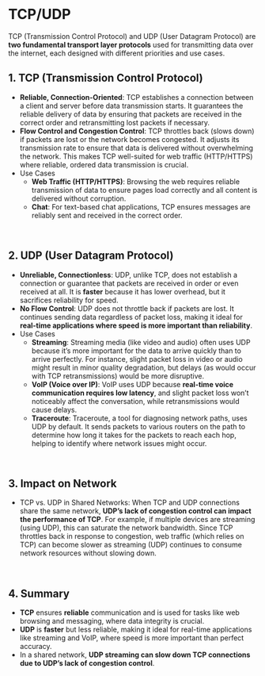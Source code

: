 <br>

# TCP/UDP
TCP (Transmission Control Protocol) and UDP (User Datagram Protocol) are **two fundamental transport layer protocols** used for transmitting data over the internet, each designed with different priorities and use cases.

## 1. TCP (Transmission Control Protocol)
  - **Reliable, Connection-Oriented**: TCP establishes a connection between a client and server before data transmission starts. It guarantees the reliable delivery of data by ensuring that packets are received in the correct order and retransmitting lost packets if necessary.
  - **Flow Control and Congestion Control**: TCP throttles back (slows down) if packets are lost or the network becomes congested. It adjusts its transmission rate to ensure that data is delivered without overwhelming the network. This makes TCP well-suited for web traffic (HTTP/HTTPS) where reliable, ordered data transmission is crucial.
  - Use Cases
    - **Web Traffic (HTTP/HTTPS)**: Browsing the web requires reliable transmission of data to ensure pages load correctly and all content is delivered without corruption.
    - **Chat**: For text-based chat applications, TCP ensures messages are reliably sent and received in the correct order.  
<br>

## 2. UDP (User Datagram Protocol)
  - **Unreliable, Connectionless**: UDP, unlike TCP, does not establish a connection or guarantee that packets are received in order or even received at all. It is **faster** because it has lower overhead, but it sacrifices reliability for speed.
  - **No Flow Control**: UDP does not throttle back if packets are lost. It continues sending data regardless of packet loss, making it ideal for **real-time applications where speed is more important than reliability**.
  - Use Cases
    - **Streaming**: Streaming media (like video and audio) often uses UDP because it’s more important for the data to arrive quickly than to arrive perfectly. For instance, slight packet loss in video or audio might result in minor quality degradation, but delays (as would occur with TCP retransmissions) would be more disruptive.
    - **VoIP (Voice over IP)**: VoIP uses UDP because **real-time voice communication requires low latency**, and slight packet loss won’t noticeably affect the conversation, while retransmissions would cause delays.
    - **Traceroute**: Traceroute, a tool for diagnosing network paths, uses UDP by default. It sends packets to various routers on the path to determine how long it takes for the packets to reach each hop, helping to identify where network issues might occur.  
<br>

## 3. Impact on Network
  - TCP vs. UDP in Shared Networks: When TCP and UDP connections share the same network, **UDP’s lack of congestion control can impact the performance of TCP**. For example, if multiple devices are streaming (using UDP), this can saturate the network bandwidth. Since TCP throttles back in response to congestion, web traffic (which relies on TCP) can become slower as streaming (UDP) continues to consume network resources without slowing down.  
<br>

## 4. Summary
  - **TCP** ensures **reliable** communication and is used for tasks like web browsing and messaging, where data integrity is crucial.
  - **UDP** is **faster** but less reliable, making it ideal for real-time applications like streaming and VoIP, where speed is more important than perfect accuracy.
  - In a shared network, **UDP streaming can slow down TCP connections due to UDP’s lack of congestion control**.  
<br>